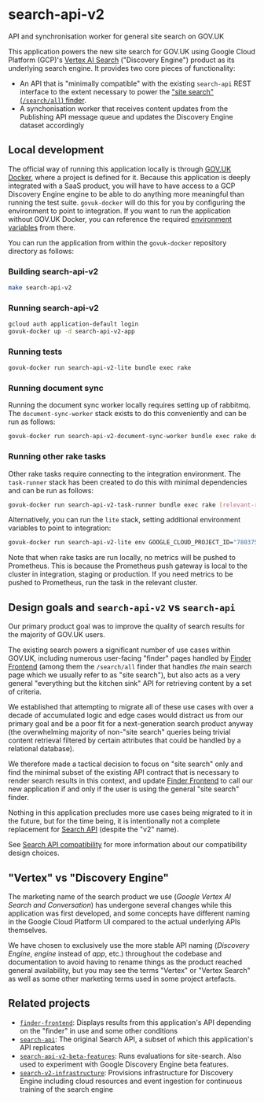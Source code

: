 # search-api-v2
API and synchronisation worker for general site search on GOV.UK

This application powers the new site search for GOV.UK using Google Cloud Platform (GCP)'s [Vertex
AI Search][vertex-docs] ("Discovery Engine") product as its underlying search engine. It provides
two core pieces of functionality:
- An API that is "minimally compatible" with the existing `search-api` REST interface to the extent
  necessary to power the ["site search" (`/search/all`) finder][search-all-finder].
- A synchonisation worker that receives content updates from the Publishing API message queue and
  updates the Discovery Engine dataset accordingly

## Local development
The official way of running this application locally is through [GOV.UK Docker][govuk-docker], where
a project is defined for it. Because this application is deeply integrated with a SaaS product, you
will have to have access to a GCP Discovery Engine engine to be able to do anything more meaningful
than running the test suite. `govuk-docker` will do this for you by configuring the environment to
point to integration. If you want to run the application without GOV.UK Docker, you can reference
the required [environment variables][env] from there.

You can run the application from within the `govuk-docker` repository directory as follows:

### Building search-api-v2
```bash
make search-api-v2
```

### Running search-api-v2

```bash
gcloud auth application-default login
govuk-docker up -d search-api-v2-app
```

### Running tests

```bash
govuk-docker run search-api-v2-lite bundle exec rake
```

### Running document sync

Running the document sync worker locally requires setting up of rabbitmq. The `document-sync-worker` stack
exists to do this conveniently and can be run as follows:

```bash
govuk-docker run search-api-v2-document-sync-worker bundle exec rake document_sync_worker:run
```

### Running other rake tasks

Other rake tasks require connecting to the integration environment.
The `task-runner` stack has been created to do this with minimal dependencies and can be run as follows:

```bash
govuk-docker run search-api-v2-task-runner bundle exec rake [relevant-rake-task]
```

Alternatively, you can run the `lite` stack, setting additional environment variables to point to integration:

```bash
govuk-docker run search-api-v2-lite env GOOGLE_CLOUD_PROJECT_ID="780375417592" DISCOVERY_ENGINE_DEFAULT_COLLECTION_NAME="projects/780375417592/locations/global/collections/default_collection" DISCOVERY_ENGINE_DEFAULT_LOCATION_NAME="projects/780375417592/locations/global" bundle exec rake [relevant-rake-task]`
```

Note that when rake tasks are run locally, no metrics will be pushed to Prometheus. This is because the
Prometheus push gateway is local to the cluster in integration, staging or production. If you need metrics
to be pushed to Prometheus, run the task in the relevant cluster.

## Design goals and `search-api-v2` vs `search-api`
Our primary product goal was to improve the quality of search results for the majority of GOV.UK
users.

The existing search powers a significant number of use cases within GOV.UK, including numerous
user-facing "finder" pages handled by [Finder Frontend][finder-frontend] (among them the
`/search/all` finder that handles _the_ main search page which we usually refer to as "site
search"), but also acts as a very general "everything but the kitchen sink" API for retrieving
content by a set of criteria.

We established that attempting to migrate all of these use cases with over a decade of accumulated
logic and edge cases would distract us from our primary goal and be a poor fit for a next-generation
search product anyway (the overwhelming majority of non-"site search" queries being trivial content
retrieval filtered by certain attributes that could be handled by a relational database).

We therefore made a tactical decision to focus on "site search" only and find the minimal subset of
the existing API contract that is necessary to render search results in this context, and update
[Finder Frontend][finder-frontend] to call our new application if and only if the user is using the
general "site search" finder.

Nothing in this application precludes more use cases being migrated to it in the future, but for the
time being, it is intentionally not a complete replacement for [Search API][search-api] (despite the
"v2" name).

See [Search API compatibility](docs/search_api_compatibility.md) for more information about our
compatibility design choices.

## "Vertex" vs "Discovery Engine"
The marketing name of the search product we use (_Google Vertex AI Search and Conversation_) has
undergone several changes while this application was first developed, and some concepts have
different naming in the Google Cloud Platform UI compared to the actual underlying APIs themselves.

We have chosen to exclusively use the more stable API naming (_Discovery Engine_, _engine_ instead
of _app_, etc.) throughout the codebase and documentation to avoid having to rename things as the
product reached general availability, but you may see the terms "Vertex" or "Vertex Search" as well
as some other marketing terms used in some project artefacts.

## Related projects
- [`finder-frontend`][finder-frontend]: Displays results from this application's API depending on
      the "finder" in use and some other conditions
- [`search-api`][search-api]: The original Search API, a subset of which this application's API
      replicates
- [`search-api-v2-beta-features`][search-api-v2-beta-features]: Runs evaluations for site-search. Also used to experiment with Google Discovery Engine beta features.
- [`search-v2-infrastructure`][search-v2-infrastructure]: Provisions infrastructure for Discovery
      Engine including cloud resources and event ingestion for continuous training of the search
      engine

[vertex-docs]: https://cloud.google.com/generative-ai-app-builder/docs/introduction
[search-all-finder]: https://www.gov.uk/search/all
[govuk-docker]: https://github.com/alphagov/govuk-docker
[env]: https://github.com/alphagov/govuk-docker/blob/main/projects/search-api-v2/docker-compose.yml
[finder-frontend]: https://github.com/alphagov/finder-frontend
[search-api]: https://github.com/alphagov/search-api
[search-api-v2-beta-features]: https://github.com/alphagov/search-api-v2-beta-features
[search-v2-infrastructure]: https://github.com/alphagov/search-v2-infrastructure
